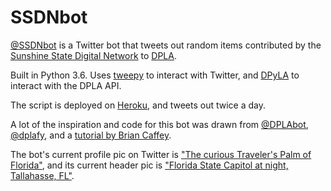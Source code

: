 # SSDNbot
[@SSDNbot](https://www.twitter.com/ssdnbot) is a Twitter bot that tweets out random items contributed by the [Sunshine State Digital Network](https://sunshinestatedigitalnetwork.wordpress.com/) to [DPLA](https://dp.la).

Built in Python 3.6.  Uses [tweepy](https://github.com/tweepy/tweepy) to interact with Twitter, and [DPyLA](https://github.com/bibliotechy/DPyLA/blob/master/README.md) to interact with the DPLA API.

The script is deployed on [Heroku](www.heroku.com), and tweets out twice a day.

A lot of the inspiration and code for this bot was drawn from [@DPLAbot](https://github.com/samplereality/DPLAbot), [@dplafy](https://github.com/ruebot/dplafy), and a [tutorial by Brian Caffey](http://briancaffey.github.io/2016/04/05/twitter-bot-tutorial.html).

The bot's current profile pic on Twitter is ["The curious Traveler's Palm of Florida"](http://merrick.library.miami.edu/cdm/ref/collection/asm0299/id/636), and its current header pic is ["Florida State Capitol at night, Tallahasse, FL"](http://fsu.digital.flvc.org/islandora/object/fsu%3A6570).
